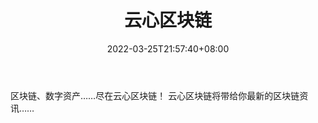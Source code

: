 ﻿---
weight: 
title: "云心区块链"
description: "区块链、数字资产……尽在云心区块链！ 云心区块链将带给你最新的区块链资讯……"
date: 2022-03-25T21:57:40+08:00
lastmod: 2022-03-25T16:45:40+08:00
draft: false
authors: ["Metabd"]
featuredImage: "yunxinqukuailian.jpg"
link: ""
tags: ["微信公众号","云心区块链"]
categories: ["navigation"]
navigation: ["微信公众号"]
lightgallery: true
toc: true
pinned: false
recommend: false
recommend1: false
---
区块链、数字资产……尽在云心区块链！ 云心区块链将带给你最新的区块链资讯……
